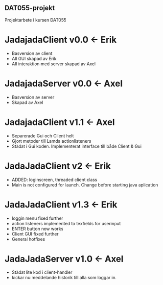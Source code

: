 ## DAT055-projekt
Projektarbete i kursen DAT055 

# JadajadaClient v0.0 <- Erik
- Basversion av client
- All GUI skapad av Erik
- All interaktion med server skapad av Axel


# JadajadaServer v0.0 <- Axel
- Basversion av server
- Skapad av Axel

# JadajadaClient v1.1 <- Axel
- Separerade Gui och Client helt
- Gjort metoder till Lamda actionlisteners 
- Städat i Gui koden. Implementerat interface till både Client & Gui

# JadaJadaClient v2 <- Erik
- ADDED: loginscreen, threaded client class
- Main is not configured for launch. Change before starting java aplication

# JadaJadaClient v1.3 <- Erik
- loggin menu fixed further
- action listeners implemented to texfields for userinput
- ENTER button now works 
- Client GUI fixed further
- General hotfixes

# JadaJadaServer v1.0 <- Axel
- Städat lite kod i client-handler
- kickar nu meddelande historik till alla som loggar in.
